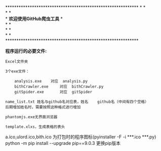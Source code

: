  \*\*\*\*\*\*\*\*\*\*\*\*\*\*\*\*\*\*\*\*\*\*\*\*\*\*\*\*\*\*\*\*\*\*\*\*\*\*\*\*\*\*\*\*\*\*\*\*\*\*\*\*\*\*\*\*\*\*\*\*
 \*                                                                               \*    
 \*                                                                               \*    
 \*                      **欢迎使用GitHub爬虫工具**                                   \*   
 \*                                                                               \*     
 \*                                                                               \*    
 \*                                                                               \*    
 \*\*\*\*\*\*\*\*\*\*\*\*\*\*\*\*\*\*\*\*\*\*\*\*\*\*\*\*\*\*\*\*\*\*\*\*\*\*\*\*\*\*\*\*\*\*\*\*\*\*\*\*\*\*\*\*\*\*\*\*

**程序运行的必要文件:**  

	Excel文件夹  

	3个exe文件：  

		analysis.exe	对应	analysis.py  
		bithCrawler.exe		对应	bithCrawler.py  
		gitSpider.exe		对应	gitSpider  

	name_list.txt 姓名与github名对应表，姓名    github名（中间有四个空格）  
	后期增加姓名时，需要按照这种格式进行增加  

	phantomjs.exe无界面浏览器  

	template.xlxs，生成表格的表头  


a.ico,ulord.ico,bith.ico 为打包时的程序图标(pyinstaller -F -i ***.ico ***.py)  
python -m pip install --upgrade pip==9.0.3 更换pip版本  

